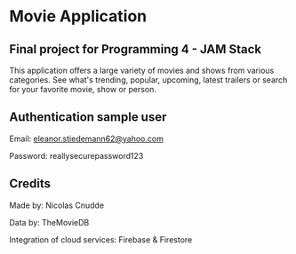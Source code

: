 # Movie Application

## Final project for Programming 4 - JAM Stack

This application offers a large variety of movies and shows from various categories. See what's trending, popular, upcoming, latest trailers or search for your favorite movie, show or person.

## Authentication sample user

Email: eleanor.stiedemann62@yahoo.com

Password: reallysecurepassword123

## Credits

Made by: Nicolas Cnudde

Data by: TheMovieDB

Integration of cloud services: Firebase & Firestore
